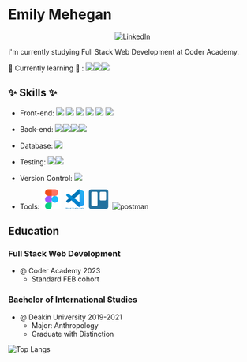 # Emily Mehegan

<p align="center">
  <a
    href="https://www.linkedin.com/in/emily-mehegan-7a29361b7/"
    target="_blank">
    <img
      alt="LinkedIn"
      src="https://img.shields.io/badge/linkedin-%230077B5.svg?&style=for-the-badge&logo=linkedin&logoColor=white"
    />
  </a>
</p>

I'm currently studying Full Stack Web Development at Coder Academy.
<br>

🌱 Currently learning 🌱 : <img src="https://img.shields.io/badge/JavaScript-323330?logo=javascript&logoColor=F7DF1E" /><img src="https://img.shields.io/badge/React-20232A?logo=react&logoColor=61DAFB" /><img src="https://img.shields.io/badge/NodeJS-181717?logo=nodedotjs&logoColor=white&labelColor=339933" />

## ✨ Skills ✨

- Front-end: <img src="https://img.shields.io/badge/HTML5-181717?logo=html5&logoColor=white&labelColor=E34F26" /> <img src="https://img.shields.io/badge/CSS3-181717?logo=css3&logoColor=white&labelColor=1572B6" /> <img src="https://img.shields.io/badge/JavaScript-323330?logo=javascript&logoColor=F7DF1E" /> <img src="https://img.shields.io/badge/React-20232A?logo=react&logoColor=61DAFB" /> <img src="https://img.shields.io/badge/Sass-CC6699?style=for-the-badge&logo=sass&logoColor=white" /> <img src="https://img.shields.io/badge/Markdown-000000?style=for-the-badge&logo=markdown&logoColor=white" />

- Back-end: <img src="https://img.shields.io/badge/NodeJS-181717?logo=nodedotjs&logoColor=white&labelColor=339933" /><img src="https://img.shields.io/badge/ExpressJS-181717?logo=express&logoColor=white&labelColor=000000" /><img src="https://img.shields.io/badge/Python-181717?logo=python&logoColor=white&labelColor=3776AB" /><img src="https://img.shields.io/badge/Flask-181717?logo=flask&logoColor=white" />
  
- Database: <img src="https://img.shields.io/badge/PostgreSQL-181717?logo=postgresql&logoColor=white&labelColor=4169E1" />

- Testing: <img src="https://img.shields.io/badge/Jest-181717?logo=jest&logoColor=white&labelColor=C21325" /><img src="https://img.shields.io/badge/Pytest-181717?logo=pytest&logoColor=white&labelColor=0A9EDC" />

- Version Control: <img src="https://img.shields.io/badge/Github-181717?logo=github&logoColor=white" />

- Tools: <img src="https://github.com/devicons/devicon/blob/master/icons/figma/figma-original.svg" title="Figma" alt="Figma" width="40" height="40"/>&nbsp; <img src="https://github.com/devicons/devicon/blob/master/icons/vscode/vscode-original-wordmark.svg" title="VSCode" alt="VSCode" width="40" height="40"/>&nbsp; <img src="https://github.com/devicons/devicon/blob/master/icons/trello/trello-plain.svg" title="Trello" alt="Trello" width="40" height="40"/>&nbsp; <img src="https://www.vectorlogo.zone/logos/getpostman/getpostman-icon.svg" alt="postman" width="40" height="40"/> </a> </p>
  
## Education
 
### Full Stack Web Development
- @ Coder Academy 2023
    - Standard FEB cohort

### Bachelor of International Studies
- @ Deakin University 2019-2021
    - Major: Anthropology
    - Graduate with Distinction


![Top Langs](https://github-readme-stats.vercel.app/api/top-langs/?username=nate-0hZ&layout=compact)
<!--
- 🔭 I’m currently working on ...
- 👯 I’m looking to collaborate on ...
- 🤔 I’m looking for help with ...
- 💬 Ask me about ...
- 📫 How to reach me: ...
- 😄 Pronouns: ...

-->
